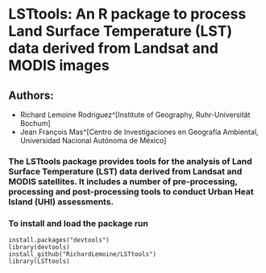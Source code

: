 # LSTtools: An R package to process Land Surface Temperature (LST) data derived from Landsat and MODIS images
## Authors:
- Richard Lemoine Rodriguez^[Institute of Geography, Ruhr-Universität Bochum]
- Jean François Mas^[Centro de Investigaciones en Geografía Ambiental, Universidad Nacional Autónoma de México]

### The LSTtools package provides tools for the analysis of Land Surface Temperature (LST) data derived from Landsat and MODIS satellites. It includes a number of pre-processing, processing and post-processing tools to conduct Urban Heat Island (UHI) assessments.

### To install and load the package run
```{r}
install.packages("devtools")
library(devtools)
install_github("RichardLemoine/LSTtools")
library(LSTtools)
```
